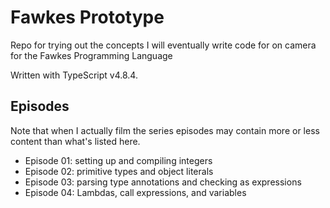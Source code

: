 # Fawkes Prototype

Repo for trying out the concepts I will eventually write code for on camera for the Fawkes Programming Language

Written with TypeScript v4.8.4.

## Episodes

Note that when I actually film the series episodes may contain more or less content than what's listed here.

- Episode 01: setting up and compiling integers
- Episode 02: primitive types and object literals
- Episode 03: parsing type annotations and checking as expressions
- Episode 04: Lambdas, call expressions, and variables
